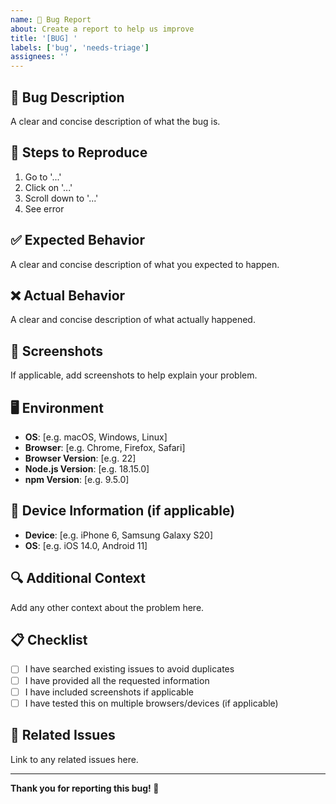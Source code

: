 ```yaml
---
name: 🐛 Bug Report
about: Create a report to help us improve
title: '[BUG] '
labels: ['bug', 'needs-triage']
assignees: ''
---
```


## 🐛 Bug Description
A clear and concise description of what the bug is.

## 🔄 Steps to Reproduce
1. Go to '...'
2. Click on '...'
3. Scroll down to '...'
4. See error

## ✅ Expected Behavior
A clear and concise description of what you expected to happen.

## ❌ Actual Behavior
A clear and concise description of what actually happened.

## 📸 Screenshots
If applicable, add screenshots to help explain your problem.

## 🖥️ Environment
- **OS**: [e.g. macOS, Windows, Linux]
- **Browser**: [e.g. Chrome, Firefox, Safari]
- **Browser Version**: [e.g. 22]
- **Node.js Version**: [e.g. 18.15.0]
- **npm Version**: [e.g. 9.5.0]

## 📱 Device Information (if applicable)
- **Device**: [e.g. iPhone 6, Samsung Galaxy S20]
- **OS**: [e.g. iOS 14.0, Android 11]

## 🔍 Additional Context
Add any other context about the problem here.

## 📋 Checklist
- [ ] I have searched existing issues to avoid duplicates
- [ ] I have provided all the requested information
- [ ] I have included screenshots if applicable
- [ ] I have tested this on multiple browsers/devices (if applicable)

## 🔗 Related Issues
Link to any related issues here.

---

**Thank you for reporting this bug! 🐛**
